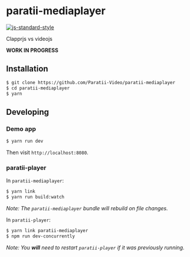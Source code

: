 # paratii-mediaplayer


[![js-standard-style](https://cdn.rawgit.com/feross/standard/master/badge.svg)](https://github.com/feross/standard)

Clapprjs vs videojs

**WORK IN PROGRESS**


## Installation


```bash
$ git clone https://github.com/Paratii-Video/paratii-mediaplayer
$ cd paratii-mediaplayer
$ yarn
```

## Developing

### Demo app

```bash
$ yarn run dev
```

Then visit `http://localhost:8080`.

### paratii-player

In `paratii-mediaplayer`:

```bash
$ yarn link
$ yarn run build:watch 
```
_Note: The `paratii-mediaplayer` bundle will rebuild on file changes._

In `paratii-player`:

```bash
$ yarn link paratii-mediaplayer
$ npm run dev-concurrently
```

_Note: You **will** need to restart `paratii-player` if it was previously running._
